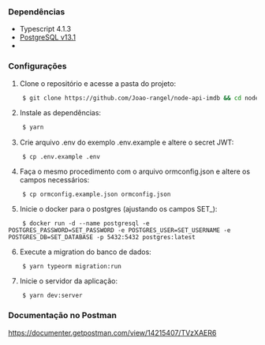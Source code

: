 ### Dependências

* Typescript 4.1.3
* [PostgreSQL v13.1](https://www.postgresql.org/download/)
* 

### Configurações

1.  Clone o repositório e acesse a pasta do projeto:

```sh
    $ git clone https://github.com/Joao-rangel/node-api-imdb && cd node-api-imdb
```
2.  Instale as dependências:
```sh
    $ yarn
```
3.  Crie arquivo .env do exemplo .env.example e altere o secret JWT:
```
    $ cp .env.example .env
```
4. Faça o mesmo procedimento com o arquivo ormconfig.json e altere os campos necessários:
```
    $ cp ormconfig.example.json ormconfig.json
```
5.  Inicie o docker para o postgres (ajustando os campos SET_):
```
    $ docker run -d --name postgresql -e POSTGRES_PASSWORD=SET_PASSWORD -e POSTGRES_USER=SET_USERNAME -e POSTGRES_DB=SET_DATABASE -p 5432:5432 postgres:latest
```
6.  Execute a migration do banco de dados:
```
    $ yarn typeorm migration:run
```
7.  Inicie o servidor da aplicação:
```
    $ yarn dev:server
```

### Documentação no Postman

https://documenter.getpostman.com/view/14215407/TVzXAER6
